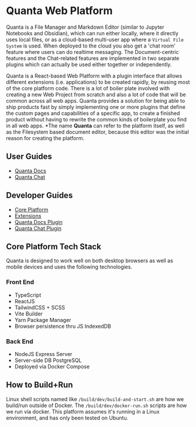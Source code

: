 # Quanta Web Platform
Quanta is a File Manager and Markdown Editor (similar to Jupyter Notebooks and Obsidian), which can run either locally, where it directly uses local files, or as a cloud-based multi-user app where a `Virtual File System` is used. When deployed to the cloud you also get a 'chat room' feature where users can do realtime messaging. The Document-centric features and the Chat-related features are implemented in two separate plugins which can actually be used either together or independently.

Quanta is a React-based Web Platform with a plugin interface that allows different extensions (i.e. applications) to be created rapidly, by reusing most of the core platform code. There is a lot of boiler plate involved with creating a new Web Project from scratch and also a lot of code that will be common across all web apps. Quanta provides a solution for being able to ship products fast by simply implementing one or more plugins that define the custom pages and capabilities of a specific app, to create a finished product without having to rewrite the common kinds of boilerplate you find in all web apps. *The name **Quanta** can refer to the platform itself, as well as the Filesystem based document editor, because this editor was the initial reason for creating the platform.


## User Guides
* [Quanta Docs](./public/docs/extensions/docs/docs_user_guide.md)
* [Quanta Chat](./public/docs/extensions/chat/chat_user_guide.md) 

## Developer Guides
* [Core Platform](./public/docs/platform/platform_developer_guide.md)
* [Extensions](./public/docs/extensions/extensions_developer_guide.md)
* [Quanta Docs Plugin](./public/docs/extensions/docs/docs_developer_guide.md)
* [Quanta Chat Plugin](./public/docs/extensions/chat/chat_developer_guide.md)


## Core Platform Tech Stack
Quanta is designed to work well on both desktop browsers as well as mobile devices and uses the following technologies.

### Front End
* TypeScript
* ReactJS
* TailwindCSS + SCSS
* Vite Builder
* Yarn Package Manager
* Browser persistence thru JS IndexedDB

### Back End
* NodeJS Express Server 
* Server-side DB PostgreSQL
* Deployed via Docker Compose

## How to Build+Run
Linux shell scripts named like `/build/dev/build-and-start.sh` are how we build/run outside of Docker. The `/build/dev/docker-run.sh` scripts are how we run via docker. This platform assumes it's running in a Linux environment, and has only been tested on Ubuntu.